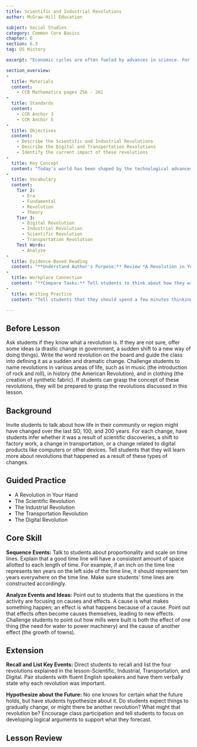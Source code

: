 ```yaml
---
title: Scientific and Industrial Revolutions
author: McGraw-Hill Education

subject: Social Studies
category: Common Core Basics
chapter: 6
section: 6.3
tag: US History

excerpt: "Economic cycles are often fueled by advances in science. For instance, in the sixteenth and seventeenth centuries, discoveries and ideas in astronomy, chemistry, physics, and other fields provided new knowledge about our world. People used this knowledge to invent new machines and processes. This progress drove the Industrial Revolution and the Transportation Revolution of the eighteenth and nineteenth centuries. Scientific discoveries have continued to affect the economy. A good example is today's Digital Revolution."

section_overview:
-
  title: Materials
  content:
    - CCB Mathematics pages 256 - 261
-
  title: Standards
  content:
    - CCR Anchor 3
    - CCR Anchor 5
-
  title: Objectives
  content:
    - Describe the Scientific and Industrial Revolutions
    - Describe the Digital and Transportation Revolutions
    - Identify the current impact of these revolutions
-
  title: Key Concept
  content: "Today's world has been shaped by the technological advances of the Scientific Revolution, the Industrial Revolution, the Transportation Revolution, and the Digital Revolution."
-
  title: Vocabulary
  content:
    Tier 2:
      - Era
      - Fundamental
      - Revolution
      - Theory
    Tier 3:
      - Digital Revolution
      - Industrial Revolution
      - Scientific Revolution
      - Transportation Revolution
    Test Words:
      - Analyze
-
  title: Evidence-Based Reading
  content: "**Understand Author's Purpose:** Review *A Revolution in Your Hand* on page 256. Tell students that the author has tried to make the writing understandable by writing an interesting header, boldfacing important words, and referring to familiar events, like watching TV and using a smartphone. As you progress, invite students to point out similar features in other parts of the lesson and explain how these features help them understand the text."
-
  title: Workplace Connection
  content: "**Compare Tasks:** Tell students to think about how they write a research report. Ask them what sources they use, how they find them, and how they write the reports-by hand, on a computer, or using another device? Then have students offer suggestions for how they think people wrote reports a hundred years ago. Point out that they would have had to use only print books and write on paper by hand or on an early manual typewriter. Explain that these major differences exist in many areas of life, especially in the modem workplace."
-
  title: Writing Practice
  content: "Tell students that they should spend a few minutes thinking about the assignment before they begin. To complete the activity, students need to select a device and to fully understand the four revolutions mentioned in the lesson. If students find any of these things missing from their inventory, they need to obtain the information before they begin the assignment."

---
```

## Before Lesson

Ask students if they know what a revolution is. If they are not sure, offer some ideas (a drastic change in government, a sudden shift to a new way of doing things). Write the word revolution on the board and guide the class into defining it as a sudden and dramatic change. Challenge students to name revolutions in various areas of life, such as in music (the introduction of rock and roll), in history (the American Revolution), and in clothing (the creation of synthetic fabric). If students can grasp the concept of these revolutions, they will be prepared to grasp the revolutions discussed in this lesson.

## Background

Invite students to talk about how life in their community or region might have changed over the last SO, 100, and 200 years. For each change, have students infer whether it was a result of scientific discoveries, a shift to factory work, a change in transportation, or a change related to digital products like computers or other devices. Tell students that they will learn more about revolutions that happened as a result of these types of changes.

## Guided Practice

- A Revolution in Your Hand
- The Scientific Revolution
- The Industrial Revolution
- The Transportation Revolution
- The Digital Revolution

## Core Skill

**Sequence Events:** Talk to students about proportionality and scale on time lines. Explain that a good time line will have a consistent amount of space allotted to each length of time. For example, if an inch on the time line represents ten years on the left side of the time line, it should represent ten years everywhere on the time line. Make sure students' time lines are constructed accordingly.

**Analyze Events and Ideas:** Point out to students that the questions in the activity are focusing on causes and effects. A cause is what makes something happen; an effect is what happens because of a cause. Point out that effects often become causes themselves, leading to new effects. Challenge students to point out how mills were built is both the effect of one thing (the need for water to power machinery) and the cause of another effect (the growth of towns).

## Extension

**Recall and List Key Events:** Direct students to recall and list the four revolutions explained in the lesson-Scientific, Industrial, Transportation, and Digital. Pair students with fluent English speakers and have them verbally state why each revolution was important.

**Hypothesize about the Future:** No one knows for certain what the future holds, but have students hypothesize about it. Do students expect things to gradually change, or might there be another revolution? What might that revolution be? Encourage class participation and tell students to focus on developing logical arguments to support what they forecast.

## Lesson Review
